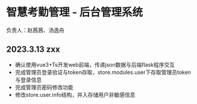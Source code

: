 # 智慧考勤管理 - 后台管理系统
 负责人：赵茜茜、汤逸舟
## 2023.3.13 zxx
* 确认使用vue3+Ts开发web前端，传递json数据与后端flask程序交互
* 完成管理员登录验证与token存取，store.modules.user下存取管理员token与登录信息
* 完成管理员密码修改功能
* 修改store.user.info结构，并入存储用户非敏感信息